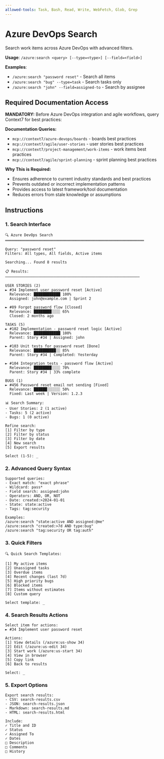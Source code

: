 ```yaml
---
allowed-tools: Task, Bash, Read, Write, WebFetch, Glob, Grep
---
```


# Azure DevOps Search

Search work items across Azure DevOps with advanced filters.

**Usage**: `/azure:search <query> [--type=<type>] [--field=<field>]`

**Examples**:
- `/azure:search "password reset"` - Search all items
- `/azure:search "bug" --type=task` - Search tasks only
- `/azure:search "john" --field=assigned-to` - Search by assignee

## Required Documentation Access

**MANDATORY:** Before Azure DevOps integration and agile workflows, query Context7 for best practices:

**Documentation Queries:**
- `mcp://context7/azure-devops/boards` - boards best practices
- `mcp://context7/agile/user-stories` - user stories best practices
- `mcp://context7/project-management/work-items` - work items best practices
- `mcp://context7/agile/sprint-planning` - sprint planning best practices

**Why This is Required:**
- Ensures adherence to current industry standards and best practices
- Prevents outdated or incorrect implementation patterns
- Provides access to latest framework/tool documentation
- Reduces errors from stale knowledge or assumptions


## Instructions

### 1. Search Interface

```
🔍 Azure DevOps Search
═══════════════════════════════════════════════════════════════

Query: "password reset"
Filters: All types, All fields, Active items

Searching... Found 8 results

📋 Results:
─────────────────────────────────────────────────────────────

USER STORIES (2)
► #34 Implement user password reset [Active]
  Relevance: ████████████ 100%
  Assigned: john@example.com | Sprint 2
  
► #89 Forgot password flow [Closed]
  Relevance: ████████░░░░ 65%
  Closed: 2 months ago

TASKS (5)
► #102 Implementation - password reset logic [Active]
  Relevance: ████████████ 100%
  Parent: Story #34 | Assigned: john
  
► #103 Unit tests for password reset [Done]
  Relevance: ██████████░░ 85%
  Parent: Story #34 | Completed: Yesterday
  
► #104 Integration tests - password flow [Active]
  Relevance: ████████░░░░ 70%
  Parent: Story #34 | 33% complete

BUGS (1)
► #456 Password reset email not sending [Fixed]
  Relevance: ██████░░░░░░ 50%
  Fixed: Last week | Version: 1.2.3

📊 Search Summary:
- User Stories: 2 (1 active)
- Tasks: 5 (2 active)
- Bugs: 1 (0 active)

Refine search:
[1] Filter by type
[2] Filter by status
[3] Filter by date
[4] New search
[5] Export results

Select (1-5): _
```

### 2. Advanced Query Syntax

```
Supported queries:
- Exact match: "exact phrase"
- Wildcard: pass*
- Field search: assigned:john
- Operators: AND, OR, NOT
- Date: created:>2024-01-01
- State: state:active
- Tags: tag:security

Examples:
/azure:search "state:active AND assigned:@me"
/azure:search "created:>7d AND type:bug"
/azure:search "tag:security OR tag:auth"
```

### 3. Quick Filters

```
🔍 Quick Search Templates:

[1] My active items
[2] Unassigned tasks
[3] Overdue items
[4] Recent changes (last 7d)
[5] High priority bugs
[6] Blocked items
[7] Items without estimates
[8] Custom query

Select template: _
```

### 4. Search Results Actions

```
Select item for actions:
► #34 Implement user password reset

Actions:
[1] View details (/azure:us-show 34)
[2] Edit (/azure:us-edit 34)
[3] Start work (/azure:us-start 34)
[4] View in browser
[5] Copy link
[6] Back to results

Select: _
```

### 5. Export Options

```
Export search results:
- CSV: search-results.csv
- JSON: search-results.json
- Markdown: search-results.md
- HTML: search-results.html

Include:
✓ Title and ID
✓ Status
✓ Assigned To
✓ Dates
□ Description
□ Comments
□ History
```